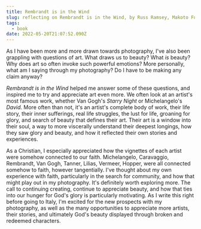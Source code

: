 ```yaml
---
title: Rembrandt is in the Wind
slug: reflecting on Rembrandt is in the Wind, by Russ Ramsey, Makoto Fujimura
tags:
  - book
date: 2022-05-20T21:07:52.090Z
---
```

As I have been more and more drawn towards photography, I've also been grappling with questions of art. What draws us to beauty? What *is* beauty? Why does art so often invoke such powerful emotions? More personally, what am I saying through my photography? Do I have to be making any claim anyway?

*Rembrandt is in the Wind* helped me answer some of these questions, and inspired me to try and appreciate art even more. We often look at an artist's most famous work, whether Van Gogh's *Starry Night* or Michelangelo's *David*. More often than not, it's an artist's complete body of work, their life story, their inner sufferings, real life struggles, the lust for life, groaning for glory, and search of beauty that defines their art. Their art is a window into their soul, a way to more viscerally understand their deepest longings, how they saw glory and beauty, and how it reflected their own stories and experiences.

As a Christian, I especially appreciated how the vignettes of each artist were somehow connected to our faith. Michelangelo, Caravaggio, Rembrandt, Van Gogh, Tanner, Lilias, Vermeer, Hopper, were all connected somehow to faith, however tangentially. I've thought about my own experience with faith, particularly in the search for community, and how that might play out in my photography. It's definitely worth exploring more. The call to continuing creating, continue to appreciate beauty, and how that ties into our hunger for God's glory is particularly motivating. As I write this right before going to Italy, I'm excited for the new prospects with my photography, as well as the many opportunities to appreciate more artists, their stories, and ultimately God's beauty displayed through broken and redeemed characters.